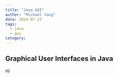 ```yaml
---
title: "Java GUI"
author: "Michael Yang"
date: 2024-07-23
tags:
  - java
  - gui
category:
---
```


## Graphical User Interfaces in Java

Hi
